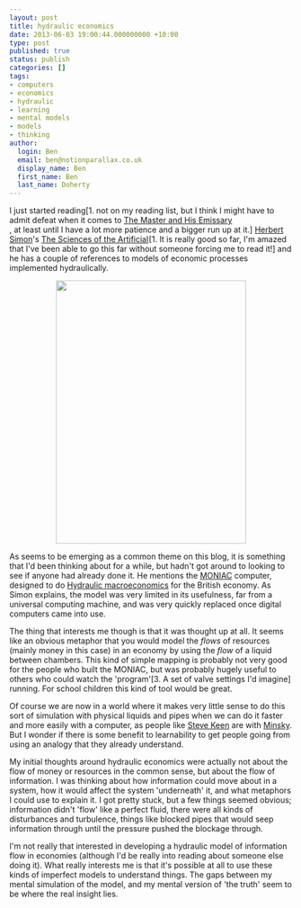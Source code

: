 ```yaml
---
layout: post
title: hydraulic economics
date: 2013-06-03 19:00:44.000000000 +10:00
type: post
published: true
status: publish
categories: []
tags:
- computers
- economics
- hydraulic
- learning
- mental models
- models
- thinking
author:
  login: Ben
  email: ben@notionparallax.co.uk
  display_name: Ben
  first_name: Ben
  last_name: Doherty
---
```

<p>I just started reading[1. not on my reading list, but I think I might have to admit defeat when it comes to <a href="http://www.amazon.com/gp/product/0300188374/ref=as_li_ss_tl?ie=UTF8&amp;camp=1789&amp;creative=390957&amp;creativeASIN=0300188374&amp;linkCode=as2&amp;tag=notioparal-20">The Master and His Emissary</a><img style="border: none !important; margin: 0px !important;" alt="" src="{{ site.baseurl }}/assets/ir?t=notioparal-20&amp;l=as2&amp;o=1&amp;a=0300188374" width="1" height="1" border="0" /><br />
, at least until I have a lot more patience and a bigger run up at it.] <a href="http://en.wikipedia.org/wiki/Herbert_A._Simon">Herbert Simon</a>'s <a href="http://www.amazon.com/gp/product/0262691914/ref=as_li_ss_tl?ie=UTF8&amp;camp=1789&amp;creative=390957&amp;creativeASIN=0262691914&amp;linkCode=as2&amp;tag=notioparal-20">The Sciences of the Artificial</a><img style="border: none !important; margin: 0px !important;" alt="" src="{{ site.baseurl }}/assets/ir?t=notioparal-20&amp;l=as2&amp;o=1&amp;a=0262691914" width="1" height="1" border="0" />[1. It is really good so far, I'm amazed that I've been able to go this far without someone forcing me to read it!] and he has a couple of references to models of economic processes implemented hydraulically.</p>
<p style="text-align: center;"><img class="aligncenter" alt="" src="{{ site.baseurl }}/assets/Phillips_and_MONIAC_LSE.jpg" width="338" height="468" /></p>
<p>As seems to be emerging as a common theme on this blog, it is something that I'd been thinking about for a while, but hadn't got around to looking to see if anyone had already done it. He mentions the <a href="https://en.wikipedia.org/wiki/MONIAC_Computer">MONIAC</a> computer, designed to do <a href="https://en.wikipedia.org/wiki/Hydraulic_macroeconomics">Hydraulic macroeconomics</a> for the British economy. As Simon explains, the model was very limited in its usefulness, far from a universal computing machine, and was very quickly replaced once digital computers came into use.</p>
<p>The thing that interests me though is that it was thought up at all. It seems like an obvious metaphor that you would model the <em>flows</em> of resources  (mainly money in this case) in an economy by using the <em>flow</em> of a liquid between chambers. This kind of simple mapping is probably not very good for the people who built the MONIAC, but was probably hugely useful to others who could watch the 'program'[3. A set of valve settings I'd imagine] running. For school children this kind of tool would be great.</p>
<p>Of course we are now in a world where it makes very little sense to do this sort of simulation with physical liquids and pipes when we can do it faster and more easily with a computer, as people like <a title="Steve Keen's Debtwatch - Analysing the Collapse of the Global Debt Bubble" href="http://www.debtdeflation.com/blogs/">Steve Keen</a> are with <a href="http://www.debtdeflation.com/blogs/minsky/">Minsky</a>. But I wonder if there is some benefit to learnability to get people going from using an analogy that they already understand.</p>
<p>My initial thoughts around hydraulic economics were actually not about the flow of money or resources in the common sense, but about the flow of information. I was thinking about how information could move about in a system, how it would affect the system 'underneath' it, and what metaphors I could use to explain it. I got pretty stuck, but a few things seemed obvious; information didn't 'flow' like a perfect fluid, there were all kinds of disturbances and turbulence, things like blocked pipes that would seep information through until the pressure pushed the blockage through.</p>
<p>I'm not really that interested in developing a hydraulic model of information flow in economies (although I'd be really into reading about someone else doing it). What really interests me is that it's possible at all to use these kinds of imperfect models to understand things. The gaps between my mental simulation of the model, and my mental version of 'the truth' seem to be where the real insight lies.</p>
